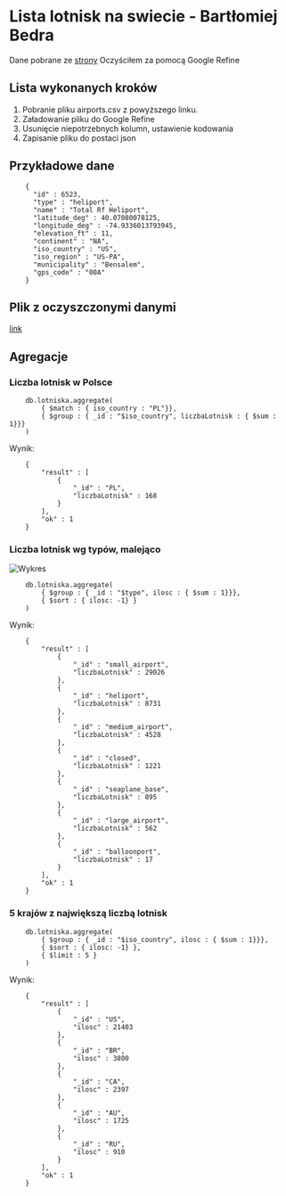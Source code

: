 # Lista lotnisk na swiecie - Bartłomiej Bedra

Dane pobrane ze [strony](http://www.ourairports.com/data/airports.csv)
Oczyściłem za pomocą Google Refine

## Lista wykonanych kroków

1. Pobranie pliku airports.csv z powyższego linku.
2. Załadowanie pliku do Google Refine
3. Usunięcie niepotrzebnych kolumn, ustawienie kodowania
4. Zapisanie pliku do postaci json

## Przykładowe dane


```
    {
      "id" : 6523,
      "type" : "heliport",
      "name" : "Total Rf Heliport",
      "latitude_deg" : 40.07080078125,
      "longitude_deg" : -74.9336013793945,
      "elevation_ft" : 11,
      "continent" : "NA",
      "iso_country" : "US",
      "iso_region" : "US-PA",
      "municipality" : "Bensalem",
      "gps_code" : "00A"
    }
```

## Plik z oczyszczonymi danymi

[link](https://github.com/nosql/data-refine/blob/master/data/json/bbedra_airports_csv.json)

## Agregacje


### Liczba lotnisk w Polsce
```
	db.lotniska.aggregate( 
		{ $match : { iso_country : "PL"}},
		{ $group : { _id : "$iso_country", liczbaLotnisk : { $sum : 1}}}
	)
```
Wynik:
```
	{
		"result" : [
			{
				"_id" : "PL",
				"liczbaLotnisk" : 168
			}
		],
		"ok" : 1
	}
```

### Liczba lotnisk wg typów, malejąco

![Wykres](https://github.com/nosql/map-reduce/master/images/bbedra/liczba_lotnisk.png)

```
	db.lotniska.aggregate( 
		{ $group : { _id : "$type", ilosc : { $sum : 1}}},
		{ $sort : { ilosc: -1} }
	)
```
Wynik:
```
	{
		"result" : [
			{
				"_id" : "small_airport",
				"liczbaLotnisk" : 29026
			},
			{
				"_id" : "heliport",
				"liczbaLotnisk" : 8731
			},
			{
				"_id" : "medium_airport",
				"liczbaLotnisk" : 4528
			},
			{
				"_id" : "closed",
				"liczbaLotnisk" : 1221
			},
			{
				"_id" : "seaplane_base",
				"liczbaLotnisk" : 895
			},
			{
				"_id" : "large_airport",
				"liczbaLotnisk" : 562
			},
			{
				"_id" : "balloonport",
				"liczbaLotnisk" : 17
			}
		],
		"ok" : 1
	}
```

### 5 krajów z największą liczbą lotnisk
```
	db.lotniska.aggregate( 
		{ $group : { _id : "$iso_country", ilosc : { $sum : 1}}},
		{ $sort : { ilosc: -1} },
		{ $limit : 5 }
	)
```
Wynik:
```
	{
		"result" : [
			{
				"_id" : "US",
				"ilosc" : 21403
			},
			{
				"_id" : "BR",
				"ilosc" : 3800
			},
			{
				"_id" : "CA",
				"ilosc" : 2397
			},
			{
				"_id" : "AU",
				"ilosc" : 1725
			},
			{
				"_id" : "RU",
				"ilosc" : 910
			}
		],
		"ok" : 1
	}
```